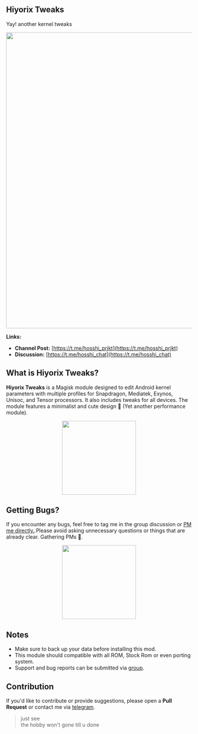 ## Hiyorix Tweaks
Yay! another kernel tweaks

<img align="center" width="800" src="https://github.com/kanaodnd/kanaokturu/blob/main/Group%201%20%5BA48DE38%5D.png">

**Links:**
- **Channel Post:** [https://t.me/hosshi_prjkt](https://t.me/hosshi_prjkt)
- **Discussion:** [https://t.me/hosshi_chat](https://t.me/hosshi_chat)

## What is Hiyorix Tweaks?

**Hiyorix Tweaks** is a Magisk module designed to edit Android kernel parameters with multiple profiles for Snapdragon, Mediatek, Exynos, Unisoc, and Tensor processors. It also includes tweaks for all devices. The module features a minimalist and cute design 🥰 (Yet another performance module).

<div align="center">
  <img width="200" src="https://github.com/kanaodnd/kanaokturu/blob/main/7d8930ab17d6bf6e8f94c8be77c8e6ee.gif">
</div>


## Getting Bugs?

If you encounter any bugs, feel free to tag me in the group discussion or [PM me directly.](https://t.me/kanaochar).Please avoid asking unnecessary questions or things that are already clear. Gathering PMs 🥰.

<div align="center">
  <img width="200" src="https://github.com/kanaodnd/kanaokturu/blob/main/pinterestdownloader.com-1739649484.808935.gif">
</div>


## Notes

- Make sure to back up your data before installing this mod.
- This module should compatible with all ROM, Stock Rom or even porting system. 
- Support and bug reports can be submitted via [group](https://t.me/hosshi_chat).

## Contribution

If you'd like to contribute or provide suggestions, please open a **Pull Request** or contact me via [telegram](https://t.me/kanaochar).


> just see       
> the hobby won't gone till u done

